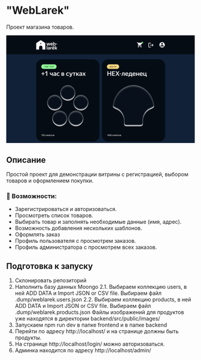 # "WebLarek"

Проект магазина товаров.

![Главная страница](./frontend/public/weblarek.jpg)

## Описание

Простой проект для демонстрации витрины с регистрацией, выбором товаров и оформлением покупки.

### 🚀 Возможности:

- Зарегистрироваться и авторизоваться.
- Просмотреть список товаров.
- Выбирать товар и заполнять необходимые данные (имя, адрес).
- Возможность добавления нескольких шаблонов.
- Оформлять заказ
- Профиль пользователя с просмотрем заказов.
- Профиль администратора с просмотрем всех заказов.

## Подготовка к запуску
1. Склонировать репозиторий
2. Наполнить базу данных Moongo
    2.1. Выбираем коллекцию users, в ней ADD DATA и Import JSON or CSV file. Выбираем файл .dump/weblarek.users.json
    2.2. Выбираем коллекцию products, в ней ADD DATA и Import JSON or CSV file. Выбираем файл .dump/weblarek.products.json Файлы изображений для продуктов уже находятся в директории backend/src/public/images/
3. Запускаем npm run dev в папке frontend и в папке backend
4. Перейти по адресу http://localhost/ и на странице должны быть продукты.
5. На странице http://localhost/login/ можно авторизоваться.
6. Админка находится по адресу http://localhost/admin/
